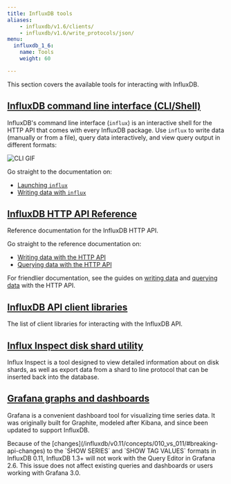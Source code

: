 ```yaml
---
title: InfluxDB tools
aliases:
    - influxdb/v1.6/clients/
    - influxdb/v1.6/write_protocols/json/
menu:
  influxdb_1_6:
    name: Tools
    weight: 60

---
```


This section covers the available tools for interacting with InfluxDB.

## [InfluxDB command line interface (CLI/Shell)](/influxdb/v1.6/tools/shell/)

InfluxDB's command line interface (`influx`) is an interactive shell for the
HTTP API that comes with every InfluxDB package.
Use `influx` to write data (manually or from a file), query data interactively,
and view query output in different formats:

![CLI GIF](/img/influxdb/cli-1.0-beta.gif)

Go straight to the documentation on:

* [Launching `influx`](/influxdb/v1.6/tools/shell/#launch-influx)
* [Writing data with `influx`](/influxdb/v1.6/tools/shell/#write-data-to-influxdb-with-insert)

## [InfluxDB HTTP API Reference](/influxdb/v1.6/tools/api/)

Reference documentation for the InfluxDB HTTP API.

Go straight to the reference documentation on:

* [Writing data with the HTTP API](/influxdb/v1.6/tools/api/#write-http-endpoint)
* [Querying data with the HTTP API](/influxdb/v1.6/tools/api/#query-http-endpoint)

For friendlier documentation, see the guides on
[writing data](/influxdb/v1.6/guides/writing_data/) and
[querying data](/influxdb/v1.6/guides/querying_data/) with the HTTP API.

## [InfluxDB API client libraries](/influxdb/v1.6/tools/api_client_libraries/)

The list of client libraries for interacting with the InfluxDB API.

## [Influx Inspect disk shard utility](/influxdb/v1.6/tools/influx_inspect/)

Influx Inspect is a tool designed to view detailed information about on disk shards, as well as export data from a shard to line protocol that can be inserted back into the database.

## [Grafana graphs and dashboards](http://docs.grafana.org/datasources/influxdb/)

Grafana is a convenient dashboard tool for visualizing time series data.
It was originally built for Graphite, modeled after Kibana, and since been updated to support InfluxDB.

<dt> Because of the [changes](/influxdb/v0.11/concepts/010_vs_011/#breaking-api-changes) to the `SHOW SERIES` and `SHOW TAG VALUES` formats in InfluxDB 0.11, InfluxDB 1.3+ will not work with the Query Editor in Grafana 2.6.
This issue does not affect existing queries and dashboards or users working with Grafana 3.0. </dt>
